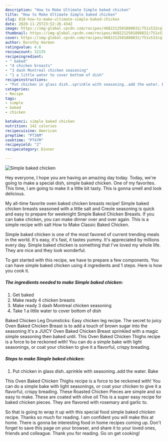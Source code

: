 ```yaml
---
description: "How to Make Ultimate Simple baked chicken"
title: "How to Make Ultimate Simple baked chicken"
slug: 818-how-to-make-ultimate-simple-baked-chicken
date: 2020-11-25T23:52:26.434Z
image: https://img-global.cpcdn.com/recipes/4682212501880832/751x532cq70/simple-baked-chicken-recipe-main-photo.jpg
thumbnail: https://img-global.cpcdn.com/recipes/4682212501880832/751x532cq70/simple-baked-chicken-recipe-main-photo.jpg
cover: https://img-global.cpcdn.com/recipes/4682212501880832/751x532cq70/simple-baked-chicken-recipe-main-photo.jpg
author: Dorothy Harmon
ratingvalue: 4.6
reviewcount: 32135
recipeingredient:
- " baked"
- "4 chicken breasts"
- "3 dash Montreal chicken seasoning"
- "1 a little water to cover bottom of dish"
recipeinstructions:
- "Put chicken in glass dish..sprinkle with seasoning..add the water. Bake"
categories:
- Recipe
tags:
- simple
- baked
- chicken

katakunci: simple baked chicken 
nutrition: 142 calories
recipecuisine: American
preptime: "PT36M"
cooktime: "PT47M"
recipeyield: "2"
recipecategory: Dinner

---
```



![Simple baked chicken](https://img-global.cpcdn.com/recipes/4682212501880832/751x532cq70/simple-baked-chicken-recipe-main-photo.jpg)

Hey everyone, I hope you are having an amazing day today. Today, we're going to make a special dish, simple baked chicken. One of my favorites. This time, I am going to make it a little bit tasty. This is gonna smell and look delicious.

My all-time favorite oven baked chicken breasts recipe! Simple baked chicken breasts seasoned with a little salt and Creole seasoning is quick and easy to prepare for weeknight Simple Baked Chicken Breasts. If you can bake chicken, you can make dinner over and over again. This is a simple recipe with salt How to Make Classic Baked Chicken.

Simple baked chicken is one of the most favored of current trending meals in the world. It's easy, it's fast, it tastes yummy. It's appreciated by millions every day. Simple baked chicken is something that I've loved my whole life. They are nice and they look wonderful.


To get started with this recipe, we have to prepare a few components. You can have simple baked chicken using 4 ingredients and 1 steps. Here is how you cook it.

<!--inarticleads1-->

##### The ingredients needed to make Simple baked chicken:

1. Get  baked
1. Make ready 4 chicken breasts
1. Make ready 3 dash Montreal chicken seasoning
1. Take 1 a little water to cover bottom of dish


Baked Chicken Leg Drumsticks: Easy chicken leg recipe. The secret to juicy Oven Baked Chicken Breast is to add a touch of brown sugar into the seasoning It&#39;s a JUICY Oven Baked Chicken Breast sprinkled with a magic simple seasoning then baked until. This Oven Baked Chicken Thighs recipe is a force to be reckoned with! You can do a simple bake with light seasonings, or coat your chicken to give it a flavorful, crispy breading. 

<!--inarticleads2-->

##### Steps to make Simple baked chicken:

1. Put chicken in glass dish..sprinkle with seasoning..add the water. Bake


This Oven Baked Chicken Thighs recipe is a force to be reckoned with! You can do a simple bake with light seasonings, or coat your chicken to give it a flavorful, crispy breading. These Roasted Chicken Pieces are simple and so easy to make. These are coated with olive oil This is a super easy recipe for baked chicken pieces. They are flavored with rosemary and garlic to. 

So that is going to wrap it up with this special food simple baked chicken recipe. Thanks so much for reading. I am confident you will make this at home. There is gonna be interesting food in home recipes coming up. Don't forget to save this page on your browser, and share it to your loved ones, friends and colleague. Thank you for reading. Go on get cooking!

